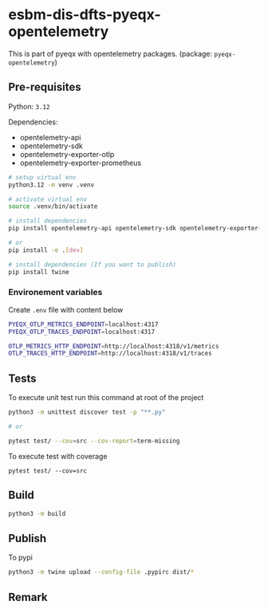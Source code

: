 # esbm-dis-dfts-pyeqx-opentelemetry

This is part of pyeqx with opentelemetry packages. (package: `pyeqx-opentelemetry`)

## Pre-requisites

Python: `3.12`

Dependencies:

- opentelemetry-api
- opentelemetry-sdk
- opentelemetry-exporter-otlp
- opentelemetry-exporter-prometheus

```bash
# setup virtual env
python3.12 -m venv .venv

# activate virtual env
source .venv/bin/activate

# install dependencies
pip install opentelemetry-api opentelemetry-sdk opentelemetry-exporter-otlp opentelemetry-exporter-prometheus

# or
pip install -e .[dev]

# install dependencies (If you want to publish)
pip install twine
```

### Environement variables

Create `.env` file with content below

```bash
PYEQX_OTLP_METRICS_ENDPOINT=localhost:4317
PYEQX_OTLP_TRACES_ENDPOINT=localhost:4317

OTLP_METRICS_HTTP_ENDPOINT=http://localhost:4318/v1/metrics
OTLP_TRACES_HTTP_ENDPOINT=http://localhost:4318/v1/traces
```

## Tests

To execute unit test run this command at root of the project

```bash
python3 -m unittest discover test -p "**.py"

# or

pytest test/ --cov=src --cov-report=term-missing
```

To execute test with coverage

```basg
pytest test/ --cov=src
```

## Build

```bash
python3 -m build
```

## Publish

To pypi

```bash
python3 -m twine upload --config-file .pypirc dist/*
```

## Remark


